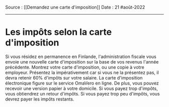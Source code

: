 Source : [[Demandez une carte d'imposition]]
Date : 21 #août-2022
***

# Les impôts selon la carte d'imposition
Si vous résidez en permanence en Finlande, l'administration fiscale vous envoie une nouvelle carte d'imposition sur la base de vos revenus l'année précédente. Montrez votre carte d'imposition, ou une copie à votre employeur. Présentez la impérativement car si vous ne la présentez pas, il devra retenir 60% d'impôts sur votre salaire. La carte d'imposition électronique figure sur le service OmaVero en ligne. De plus, vous pouvez recevoir une version papier à votre domicile.
Si vous payez trop d'impôts, vous obtiendrez un retour d'impôts. Si vous payez trop peu d'impôts, vous devrez payer les impôts restants.